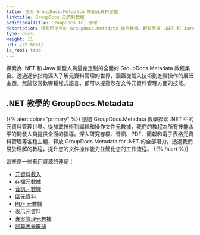 ```yaml
---
title: 使用 GroupDocs.Metadata 解鎖元資料掌握
linktitle: GroupDocs.元資料教程
additionalTitle: GroupDocs API 參考
description: 探索跨平台的 GroupDocs.Metadata 綜合教學。輕鬆掌握 .NET 和 Java 中的元資料管理。
type: docs
weight: 11
url: /zh-hant/
is_root: true
---
```


探索為 .NET 和 Java 開發人員量身定制的全面的 GroupDocs.Metadata 教程集合。透過逐步指南深入了解元資料管理的世界，涵蓋從載入技術到進階操作的廣泛主題。無論您喜歡哪種程式語言，都可以提高您在文件元資料管理方面的技能。

## .NET 教學的 GroupDocs.Metadata
{{% alert color="primary" %}}
透過 GroupDocs.Metadata 教學探索 .NET 中的元資料管理世界。從加載技術到編輯和操作文件元數據，我們的教程為所有技能水平的開發人員提供全面的指導。深入研究存檔、音訊、PDF、簡報和電子表格元資料管理等各種主題，釋放 GroupDocs.Metadata for .NET 的全部潛力。透過我們易於理解的教程，提升您的文件操作能力並簡化您的工作流程。
{{% /alert %}}

這些是一些有用資源的連結：
 
- [元資料載入](./net/metadata-loading/)
- [存檔元數據](./net/archive-metadata/)
- [音訊元數據](./net/audio-metadata/)
- [圖元資料](./net/diagram-metadata/)
- [PDF 元數據](./net/pdf-metadata/)
- [表示元資料](./net/presentation-metadata/)
- [專案管理元數據](./net/project-management-metadata/)
- [試算表元數據](./net/spreadsheet-metadata/)



